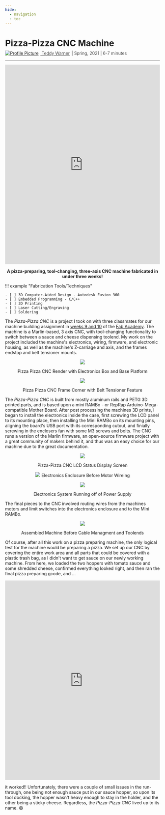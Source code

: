 ```yaml
---
hide:
  - navigation
  - toc
---
```


<link rel="stylesheet" href="../../assets/css/projects/project.css">

<script src="https://kit.fontawesome.com/79ff35ecec.js" crossorigin="anonymous"></script>

# Pizza-Pizza CNC Machine

<div style="margin-top: -0.8em;">
  <span class="abtlinks"><a href="https://teddywarner.org/About-Me/about/"><img src="https://avatars.githubusercontent.com/u/48384497" alt="Profile Picture" class="profilepic"><span class="abt" style="font-weight: 300; padding-left: 6px;"> Teddy Warner</a><span class="abt" style="font-weight: 300; padding-left: 6px;"><span class="year">| Spring, 2021 </span>| <i class="far fa-clock"></i> 6-7 minutes</span></span></span>
</div>

---

<center>

<iframe width="100%" height="650" src="https://www.youtube.com/embed/MYHNym9zk10" title="Toolchange Testing" frameborder="0" allow="accelerometer; autoplay; clipboard-write; encrypted-media; gyroscope; picture-in-picture" allowfullscreen></iframe>

**A pizza-preparing, tool-changing, three-axis CNC machine fabricated in under three weeks!**

</center>

!!! example "Fabrication Tools/Techniques"

    - [ ] 3D Computer-Aided Design - Autodesk Fusion 360
    - [ ] Embedded Programming - C/C++ 
    - [ ] 3D Printing
    - [ ] Laser Cutting/Engraving
    - [ ] Soldering

The *Pizza-Pizza CNC* is a project I took on with three classmates for our machine building assignment in [weeks 9 and 10](http://fabacademy.org/2021/labs/charlotte/Group%20Assignments/week07%20%28Pizza-Pizza%29/) of the [Fab Academy](https://fabacademy.org/). The machine is a Marlin-based, 3 axis CNC, with tool-changing functionality to switch between a sauce and cheese dispensing toolend. My work on the project included the machine's electronics, wiring, firmware, and electronic housing, as well as the machine's Z-carriage and axis, and the frames endstop and belt tensioner mounts.

<center>

![](http://fabacademy.org/2021/labs/charlotte/students/theodore-warner/images/week09/FullRenderWBase.png)
  <figcaption>Pizza Pizza CNC Render with Electronics Box and Base Platform</figcaption>

![](http://fabacademy.org/2021/labs/charlotte/students/theodore-warner/images/week09/BeltTensioner.png)
  <figcaption>Pizza Pizza CNC Frame Corner with Belt Tensioner Feature</figcaption>

</center>

The *Pizza-Pizza CNC* is built from mostly aluminum rails and PETG 3D printed parts, and is based upon a mini RAMBo - or RepRap Arduino-Mega-compatible Mother Board. After post processing the machines 3D prints, I began to install the electronics inside the case, first screwing the LCD panel to its mounting place, then installing the Mini RAMBo on its mounting pins, aligning the board's USB port with its corresponding cutout, and finially screwing in the enclosers fan with some M3 screws and bolts. The CNC runs a version of the Marlin firmware, an open-source firmware project with a great community of makers behind it, and thus was an easy choice for our machine due to the great documentation. 

<center>

![](http://fabacademy.org/2021/labs/charlotte/students/theodore-warner/images/week09/StatusScreen.jpg)
  <figcaption>Pizza-Pizza CNC LCD Status Display Screen</figcaption>

![](http://fabacademy.org/2021/labs/charlotte/students/theodore-warner/images/week09/electronicboxlights.jpg)
  <figc aption>Electronics Enclosure Before Motor Wireing</figcaption>

![](http://fabacademy.org/2021/labs/charlotte/students/theodore-warner/images/week09/powersupplysystem.jpg)
  <figcaption>Electronics System Running off of Power Supply</figcaption>

</center>

The final pieces to the CNC involved routing wires from the machines motors and limit switches into the electronics enclosure and to the Mini RAMBo.

<center>

![](http://fabacademy.org/2021/labs/charlotte/students/theodore-warner/images/week09/machineassembled.jpg)
  <figcaption>Assembled Machine Before Cable Managment and Toolends</figcaption>

</center>

Of course, after all this work on a pizza preparing machine, the only logical test for the machine would be preparing a pizza. We set up our CNC by covering the entire work area and all parts that could be covered with a plastic trash bag, as I didn't want to get sauce on our newly working machine. From here, we loaded the two hoppers with tomato sauce and some shredded cheese, confirmed everything looked right, and then ran the final pizza preparing gcode, and ...

<center>

<iframe width="100%" height="650" src="https://www.youtube.com/embed/Tk6OREM7gic" title="YouTube video player" frameborder="0" allow="accelerometer; autoplay; clipboard-write; encrypted-media; gyroscope; picture-in-picture" allowfullscreen></iframe>

</center>

it worked!! Unfortunately, there were a couple of small issues in the run-through, one being not enough sauce put in our sauce hopper, so upon its tool docking, the hopper wasn't heavy enough to stay in the holder, and the other being a sticky cheese. Regardless, the *Pizza-Pizza CNC* lived up to its name. :smile:
